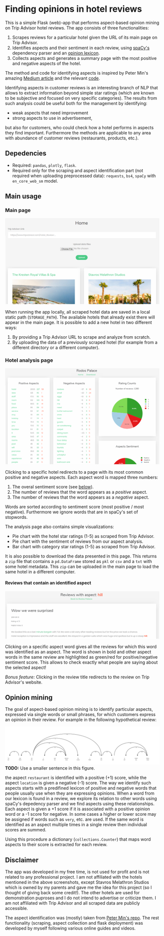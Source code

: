 # Finding opinions in hotel reviews

This is a simple Flask (web)-app that performs aspect-based opinion mining on Trip Advisor hotel reviews. The app consists of three functionalities:

1. Scrapes reviews for a particular hotel given the URL of its main page on Trip Advisor.
2. Identifies aspects and their sentiment in each review, using [spaCy's](https://github.com/explosion/spaCy) dependency parser and an [opinion lexicon](https://www.cs.uic.edu/~liub/FBS/sentiment-analysis.html).
3. Collects aspects and generates a summary page with the most positive and negative aspects of the hotel.

The method and code for identifying aspects is inspired by Peter Min's amazing [Medium article](https://medium.com/@pmin91/aspect-based-opinion-mining-nlp-with-python-a53eb4752800) and the relevant [code](https://github.com/pmin91/DS_projects). 

Identifying aspects in customer reviews is an interesting branch of NLP that allows to extract information beyond simple star ratings (which are known to be subjective and focused on very specific categories). The results from such analysis could be useful both for the management by identifying:
  * weak aspects that need improvement
  * strong aspects to use in advertisement,
  
but also for customers, who could check how a hotel performs in aspects they find important. Furthermore the methods are applicable to any area with abundance of customer reviews (restaurants, products, etc.).

## Depedencies

 * Required: `pandas`, `plotly`, `flask`.
 * Required only for the scraping and aspect identification part (not required when uploading preprocessed data): `requests`, `bs4`, `spaCy` with `en_core_web_sm` model.
 
## Main usage

### Main page

![mainpage](https://github.com/stavros11/Review-Aspects-App/blob/e88a3de4069d5e013cc524a259c9ad981ebd2b42/screenshots/homepage.png?raw=true)

When running the app locally, all scraped hotel data are saved in a local static path (`STORAGE_PATH`). The available hotels that already exist there will appear in the main page. It is possible to add a new hotel in two different ways:
 
 1. By providing a Trip Advisor URL to scrape and analyze from scratch.
 2. By uploading the data of a previously scraped hotel (for example from a different directory or a different computer).
 
### Hotel analysis page

![analysispage](https://github.com/stavros11/Review-Aspects-App/blob/45002dc995708404eef5726cf9b92d0bc29b7116/screenshots/analysispage.png?raw=true)

Clicking to a specific hotel redirects to a page with its most common positive and negative aspects. Each aspect word is mapped three numbers:
  1. The overal sentiment score (see [below](#opinion-mining)).
  2. The number of reviews that the word appears as a *positive* aspect.
  3. The number of reviews that the word appears as a *negative* aspect.
  
Words are sorted according to sentiment score (most positive / most negative). Furthermore we ignore words that are in spaCy's set of stopwords.

The analysis page also contains simple visualizations:
  * Pie chart with the hotel star ratings (1-5) as scraped from Trip Advisor.
  * Pie chart with the sentiment of reviews from our aspect analysis.
  * Bar chart with category star ratings (1-5) as scraped from Trip Advisor.
  
It is also possible to download the data presented in this page. This returns a `zip` file that contains a `pd.DataFrame` stored as `pkl` or `csv` and a `txt` with some hotel metadata. This `zip` can be uploaded in the main page to load the same hotel in a different computer.
  
#### Reviews that contain an identified aspect

![reviewpage](https://github.com/stavros11/Review-Aspects-App/blob/45002dc995708404eef5726cf9b92d0bc29b7116/screenshots/reviewpage.png?raw=true)

Clicking on a specific aspect word gives all the reviews for which this word was identified as an aspect. The word is shown in bold and other aspect words in the same review are highlighted as green/red for positive/negative sentiment score. This allows to check exactly what people are saying about the selected aspect!

*Bonus feature:* Clicking in the review title redirects to the review on Trip Advisor's website.

## Opinion mining

The goal of aspect-based opinion mining is to identify particular aspects, expressed via single words or small phrases, for which customers express an opinion in their review. For example in the following hypothetical review:

![spacyparser](https://github.com/stavros11/Review-Aspects-App/blob/fix_readme/screenshots/spacyparser.png?raw=true)
**TODO:** Use a smaller sentence in this figure.

the aspect `restaurant` is identified with a positive (+1) score, while the aspect `location` is given a negative (-1) score. The way we identify such aspects starts with a predifined lexicon of positive and negative words that people usually use when they are expressing opinions. When a word from our lexicon is found in a review, we explore its relation to other words using spaCy's depedency parser and we find aspects using these relationships. Each aspect is given a +1 score if it is associated with a positive opinion word or a -1 score for negative. In some cases a higher or lower score may be assigned if words such as `very`, etc. are used. If the same word is identified as an aspect multiple times in a single review then individual scores are summed. 

Using this procedure a dictionary (`collections.Counter`) that maps word aspects to their score is extracted for each review.

## Disclaimer

The app was developed in my free time, is not used for profit and is not related to any professional project. I am not affiliated with the hotels mentioned in the above screenshots, except Stavros Melathron Studios which is owned by my parents and gave me the idea for this project (so I thought of giving back some credit!). The other hotels are used for demonstration puproses and I do not intend to advertise or criticize them. I am not affiliated with Trip Advisor and all scraped data are publicly accessible.

The aspect identification was (mostly) taken from [Peter Min's repo](https://github.com/pmin91/DS_projects). The rest functionality (scraping, aspect collection and flask deployment) was developed by myself following various online guides and videos.
